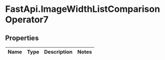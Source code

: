 # FastApi.ImageWidthListComparisonOperator7

## Properties
Name | Type | Description | Notes
------------ | ------------- | ------------- | -------------
